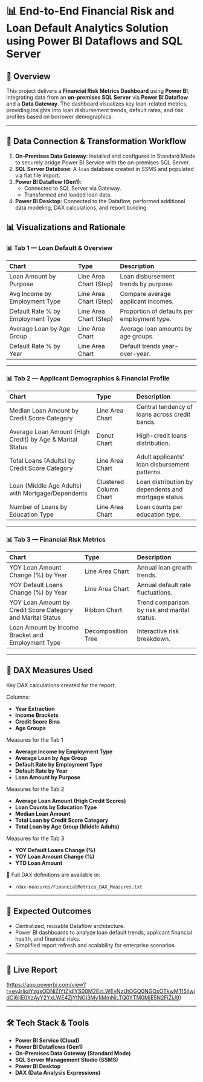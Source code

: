 # 📊 End-to-End Financial Risk and Loan Default Analytics Solution using Power BI Dataflows and SQL Server

## 📌 Overview

This project delivers a **Financial Risk Metrics Dashboard** using **Power BI**, integrating data from an **on-premises SQL Server** via **Power BI Dataflow** and a **Data Gateway**. The dashboard visualizes key loan-related metrics, providing insights into loan disbursement trends, default rates, and risk profiles based on borrower demographics.

---

## 🔌 Data Connection & Transformation Workflow

1. **On-Premises Data Gateway**: Installed and configured in Standard Mode to securely bridge Power BI Service with the on-premises SQL Server.
2. **SQL Server Database**: A `loan` database created in SSMS and populated via flat file import.
3. **Power BI Dataflow (Gen1)**: 
   - Connected to SQL Server via Gateway.
   - Transformed and loaded loan data.
4. **Power BI Desktop**: Connected to the Dataflow, performed additional data modeling, DAX calculations, and report building.

## 📊 Visualizations and Rationale

### 📊 Tab 1 — Loan Default & Overview
| Chart | Type | Description |
|:-------|:------------|:--------------|
| Loan Amount by Purpose | Line Area Chart (Step) | Loan disbursement trends by purpose. |
| Avg Income by Employment Type | Line Area Chart (Step) | Compare average applicant incomes. |
| Default Rate % by Employment Type | Line Area Chart (Step) | Proportion of defaults per employment type. |
| Average Loan by Age Group | Line Area Chart | Average loan amounts by age groups. |
| Default Rate % by Year | Line Area Chart | Default trends year-over-year. |

---

### 📊 Tab 2 — Applicant Demographics & Financial Profile
| Chart | Type | Description |
|:-------|:------------|:--------------|
| Median Loan Amount by Credit Score Category | Line Area Chart | Central tendency of loans across credit bands. |
| Average Loan Amount (High Credit) by Age & Marital Status | Donut Chart | High-credit loans distribution. |
| Total Loans (Adults) by Credit Score Category | Line Area Chart | Adult applicants' loan disbursement patterns. |
| Loan (Middle Age Adults) with Mortgage/Dependents | Clustered Column Chart | Loan distribution by dependents and mortgage status. |
| Number of Loans by Education Type | Line Area Chart | Loan counts per education type. |

---

### 📊 Tab 3 — Financial Risk Metrics
| Chart | Type | Description |
|:-------|:------------|:--------------|
| YOY Loan Amount Change (%) by Year | Line Area Chart | Annual loan growth trends. |
| YOY Default Loans Change (%) by Year | Line Area Chart | Annual default rate fluctuations. |
| YOY Loan Amount by Credit Score Category and Marital Status | Ribbon Chart | Trend comparison by risk and marital status. |
| Loan Amount by Income Bracket and Employment Type | Decomposition Tree | Interactive risk breakdown. |

---

## 📐 DAX Measures Used

Key DAX calculations created for the report:

Columns:

- **Year Extraction**
- **Income Brackets**
- **Credit Score Bins**
- **Age Groups**
  
Measures for the Tab 1

- **Average Income by Employment Type**
- **Average Loan by Age Group**
- **Default Rate by Employment Type**
- **Default Rate by Year**
- **Loan Amount by Purpose**

Measures for the Tab 2

- **Average Loan Amount (High Credit Scores)**
- **Loan Counts by Education Type**
- **Median Loan Amount**
- **Total Loan by Credit Score Category**
- **Total Loan by Age Group (Middle Adults)**
  
Measures for the Tab 3

- **YOY Default Loans Change (%)**
- **YOY Loan Amount Change (%)**
- **YTD Loan Amount**

📄 Full DAX definitions are available in:
- `/dax-measures/FinancialMetrics_DAX_Measures.txt`

---

## 📌 Expected Outcomes

- Centralized, reusable Dataflow architecture.
- Power BI dashboards to analyze loan default trends, applicant financial health, and financial risks.
- Simplified report refresh and scalability for enterprise scenarios.

---

## 📸 Live Report

(https://app.powerbi.com/view?r=eyJrIjoiYzgxODNiZjYtZjdlYS00M2EzLWEyNzUtOGQ0NGQxOTkwMTI5IiwidCI6IjE0YzAyY2YxLWE4ZjYtNGI3My1iMmNjLTQ0YTM0MjE5N2FiZiJ9)

---

## 🛠️ Tech Stack & Tools

- **Power BI Service (Cloud)**
- **Power BI Dataflows (Gen1)**
- **On-Premises Data Gateway (Standard Mode)**
- **SQL Server Management Studio (SSMS)**
- **Power BI Desktop**
- **DAX (Data Analysis Expressions)**
